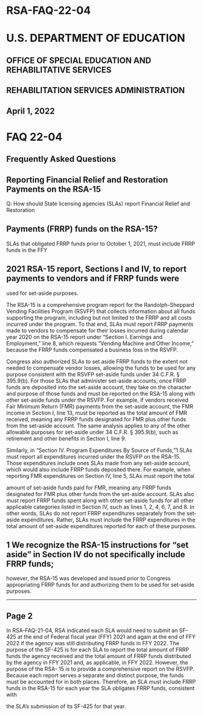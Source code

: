 # RSA-FAQ-22-04





# U.S. DEPARTMENT OF EDUCATION
## OFFICE OF SPECIAL EDUCATION AND REHABILITATIVE SERVICES
## REHABILITATION SERVICES ADMINISTRATION
## April 1, 2022
# FAQ 22-04

## Frequently Asked Questions


## Reporting Financial Relief and Restoration Payments on the RSA-15

Q: How should State licensing agencies (SLAs) report Financial Relief and Restoration
## Payments (FRRP) funds on the RSA-15?

SLAs that obligated FRRP funds prior to October 1, 2021, must include FRRP funds in the FFY
## 2021 RSA-15 report, Sections I and IV, to report payments to vendors and if FRRP funds were
used for set-aside purposes.

The RSA-15 is a comprehensive program report for the Randolph-Sheppard Vending Facilities
Program (RSVFP) that collects information about all funds supporting the program, including
but not limited to the FRRP and all costs incurred under the program. To that end, SLAs must
report FRRP payments made to vendors to compensate for their losses incurred during calendar
year 2020 on the RSA-15 report under “Section I. Earnings and Employment,” line 8, which
requests “Vending Machine and Other Income,” because the FRRP funds compensated a
business loss in the RSVFP.


Congress also authorized SLAs to set aside FRRP funds to the extent not needed to compensate
vendor losses, allowing the funds to be used for any purpose consistent with the RSVFP set-aside
funds under 34 C.F.R. § 395.9(b). For those SLAs that administer set-aside accounts, once FRRP
funds are deposited into the set-aside account, they take on the character and purpose of those
funds and must be reported on the RSA-15 along with other set-aside funds under the RSVFP.
For example, if vendors received Fair Minimum Return (FMR) payments from the set-aside
account, the FMR income in Section I, line 13, must be reported as the total amount of FMR
received, meaning any FRRP funds designated for FMR plus other funds from the set-aside
account. The same analysis applies to any of the other allowable purposes for set-aside under 34
C.F.R. § 395.9(b), such as retirement and other benefits in Section I, line 9.

Similarly, in “Section IV. Program Expenditures By Source of Funds,”1 SLAs must report all
expenditures incurred under the RSVFP on the RSA-15. Those expenditures include ones SLAs
made from any set-aside account, which would also include FRRP funds deposited there. For
example, when reporting FMR expenditures on Section IV, line 5, SLAs must report the total

amount of set-aside funds paid for FMR, meaning any FRRP funds designated for FMR plus
other funds from the set-aside account. SLAs also must report FRRP funds spent along with
other set-aside funds for all other applicable categories listed in Section IV, such as lines 1, 2, 4,
6, 7, and 8. In other words, SLAs do not report FRRP expenditures separately from the set-aside
expenditures. Rather, SLAs must include the FRRP expenditures in the total amount of set-aside
expenditures reported for each of these purposes.


## 1 We recognize the RSA-15 instructions for “set aside” in Section IV do not specifically include FRRP funds;
however, the RSA-15 was developed and issued prior to Congress appropriating FRRP funds for and authorizing
them to be used for set-aside purposes.




---
## Page 2





In RSA-FAQ-21-04, RSA indicated each SLA would need to submit an SF-425 at the end of
Federal fiscal year (FFY) 2021 and again at the end of FFY 2022 if the agency was still
distributing FRRP funds in FFY 2022. The purpose of the SF-425 is for each SLA to report the
total amount of FRRP funds the agency received and the total amount of FRRP funds distributed
by the agency in FFY 2021 and, as applicable, in FFY 2022. However, the purpose of the RSA-
15 is to provide a comprehensive report on the RSVFP. Because each report serves a separate
and distinct purpose, the funds must be accounted for in both places. Therefore, an SLA must
include FRRP funds in the RSA-15 for each year the SLA obligates FRRP funds, consistent with

the SLA’s submission of its SF-425 for that year.













































